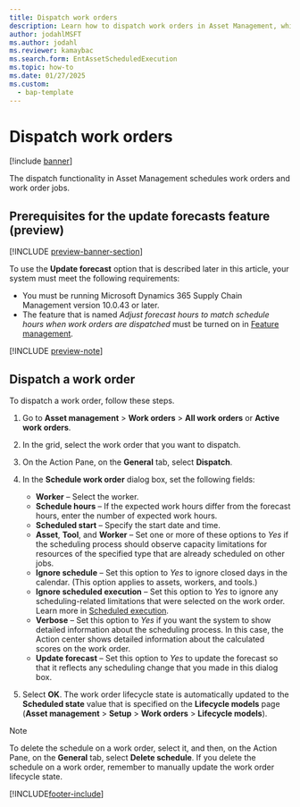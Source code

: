 ```yaml
---
title: Dispatch work orders
description: Learn how to dispatch work orders in Asset Management, which schedules work orders and work order jobs.
author: jodahlMSFT
ms.author: jodahl
ms.reviewer: kamaybac
ms.search.form: EntAssetScheduledExecution 
ms.topic: how-to
ms.date: 01/27/2025
ms.custom: 
  - bap-template
---
```


# Dispatch work orders

[!include [banner](../../includes/banner.md)]

The dispatch functionality in Asset Management schedules work orders and work order jobs.

## Prerequisites for the update forecasts feature (preview)

[!INCLUDE [preview-banner-section](~/../shared-content/shared/preview-includes/preview-banner-section.md)]
<!-- KFM: Preview until 10.0.43 GA -->

To use the **Update forecast** option that is described later in this article, your system must meet the following requirements:

- You must be running Microsoft Dynamics 365 Supply Chain Management version 10.0.43 or later.
- The feature that is named *Adjust forecast hours to match schedule hours when work orders are dispatched* must be turned on in [Feature management](../../../fin-ops-core/fin-ops/get-started/feature-management/feature-management-overview.md).

[!INCLUDE [preview-note](~/../shared-content/shared/preview-includes/preview-note-d365.md)]

## Dispatch a work order

To dispatch a work order, follow these steps.

1. Go to **Asset management** \> **Work orders** \> **All work orders** or **Active work orders**.
1. In the grid, select the work order that you want to dispatch.
1. On the Action Pane, on the **General** tab, select **Dispatch**.
1. In the **Schedule work order** dialog box, set the following fields:

    - **Worker** – Select the worker.
    - **Schedule hours** – If the expected work hours differ from the forecast hours, enter the number of expected work hours.
    - **Scheduled start** – Specify the start date and time.
    - **Asset**, **Tool**, and **Worker** – Set one or more of these options to *Yes* if the scheduling process should observe capacity limitations for resources of the specified type that are already scheduled on other jobs.
    - **Ignore schedule** – Set this option to *Yes* to ignore closed days in the calendar. (This option applies to assets, workers, and tools.)
    - **Ignore scheduled execution** – Set this option to *Yes* to ignore any scheduling-related limitations that were selected on the work order. Learn more in [Scheduled execution](../setup-for-work-orders/scheduled-execution.md).
    - **Verbose** – Set this option to *Yes* if you want the system to show detailed information about the scheduling process. In this case, the Action center shows detailed information about the calculated scores on the work order.
    - **Update forecast** – Set this option to *Yes* to update the forecast so that it reflects any scheduling change that you made in this dialog box.

1. Select **OK**. The work order lifecycle state is automatically updated to the **Scheduled state** value that is specified on the **Lifecycle models** page (**Asset management** \> **Setup** \> **Work orders** \> **Lifecycle models**).

> [!NOTE]
> To delete the schedule on a work order, select it, and then, on the Action Pane, on the **General** tab, select **Delete schedule**. If you delete the schedule on a work order, remember to manually update the work order lifecycle state.

[!INCLUDE[footer-include](../../../includes/footer-banner.md)]
